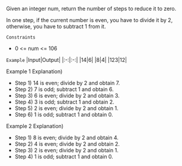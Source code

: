Given an integer num, return the number of steps to reduce it to zero.

In one step, if the current number is even, you have to divide it by 2, otherwise, you have to subtract 1 from it.

`Constraints`
- 0 <= num <= 106

`Example`
|Input|Output|
|:-:|:-:|
|14|6|
|8|4|
|123|12|

Example 1 Explanation)
- Step 1) 14 is even; divide by 2 and obtain 7. 
- Step 2) 7 is odd; subtract 1 and obtain 6.
- Step 3) 6 is even; divide by 2 and obtain 3. 
- Step 4) 3 is odd; subtract 1 and obtain 2. 
- Step 5) 2 is even; divide by 2 and obtain 1. 
- Step 6) 1 is odd; subtract 1 and obtain 0.

Example 2 Explanation)
- Step 1) 8 is even; divide by 2 and obtain 4. 
- Step 2) 4 is even; divide by 2 and obtain 2. 
- Step 3) 2 is even; divide by 2 and obtain 1. 
- Step 4) 1 is odd; subtract 1 and obtain 0.
